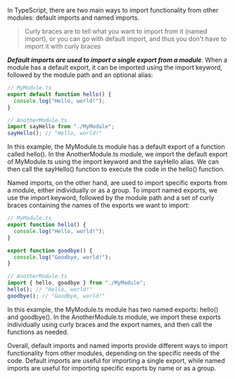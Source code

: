 In TypeScript, there are two main ways to import functionality from other modules: default imports and named imports.

> Curly braces are to tell what you want to import from it (named import), or you can go with default import, and thus you don't have to import it with curly braces

**_Default imports are used to import a single export from a module_**. When a module has a default export, it can be imported using the import keyword, followed by the module path and an optional alias:

```ts
// MyModule.ts
export default function hello() {
  console.log("Hello, world!");
}

// AnotherModule.ts
import sayHello from "./MyModule";
sayHello(); // "Hello, world!"
```
In this example, the MyModule.ts module has a default export of a function called hello(). In the AnotherModule.ts module, we import the default export of MyModule.ts using the import keyword and the sayHello alias. We can then call the sayHello() function to execute the code in the hello() function.

Named imports, on the other hand, are used to import specific exports from a module, either individually or as a group. To import named exports, we use the import keyword, followed by the module path and a set of curly braces containing the names of the exports we want to import:

```ts
// MyModule.ts
export function hello() {
  console.log("Hello, world!");
}

export function goodbye() {
  console.log("Goodbye, world!");
}

// AnotherModule.ts
import { hello, goodbye } from "./MyModule";
hello(); // "Hello, world!"
goodbye(); // "Goodbye, world!"
```
In this example, the MyModule.ts module has two named exports: hello() and goodbye(). In the AnotherModule.ts module, we import these exports individually using curly braces and the export names, and then call the functions as needed.

Overall, default imports and named imports provide different ways to import functionality from other modules, depending on the specific needs of the code. Default imports are useful for importing a single export, while named imports are useful for importing specific exports by name or as a group.
